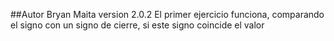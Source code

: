 ##Autor
Bryan Maita
version 2.0.2
El primer ejercicio funciona, comparando el signo con un signo de cierre, si este signo coincide el valor 